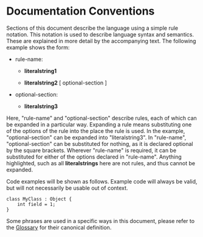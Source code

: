 # Documentation Conventions
Sections of this document describe the language using a simple rule notation. This notation is used to describe language syntax and semantics. These are explained in more detail by the accompanying text. The following example shows the form:

-   rule-name:

    -   **literalstring1**

    -    **literalstring2** [ optional-section ]

-   optional-section:

    -   **literalstring3**

Here, "rule-name" and "optional-section" describe rules, each of which can be expanded in a particular way. Expanding a rule means substituting one of the options of the rule into the place the rule is used. In the example, "optional-section" can be expanded into "literalstring3". In "rule-name", "optional-section" can be substituted for nothing, as it is declared optional by the square brackets. Wherever "rule-name" is required, it can be substituted for either of the options declared in "rule-name". Anything highlighted, such as all **literalstrings** here are not rules, and thus cannot be expanded. 

Code examples will be shown as follows. Example code will always be valid, but will not necessarily be usable out of context.

```vala
class MyClass : Object {
	int field = 1;
}
```
Some phrases are used in a specific ways in this document, please refer to the [Glossary](GLOSSARY.md) for their canonical definition.